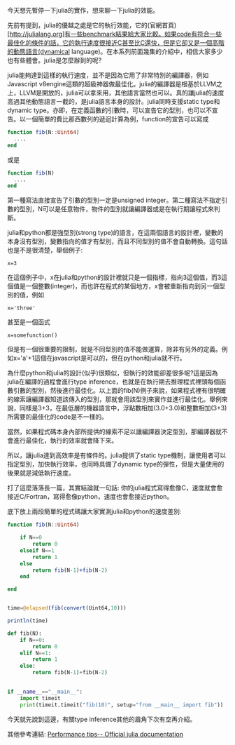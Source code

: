 今天想先暫停一下julia的實作，想來聊一下julia的效能。

先前有提到，julia的優越之處是它的執行效能，它的(官網首頁)[http://julialang.org]有一些benchmark結果給大家比較。如果code有符合一些最佳化的條件的話，它的執行速度很接近C甚至比C還快，但是它卻又是一個高階的動態語言(dynamical language)。在本系列前面幾集的介紹中，相信大家多少也有些體會。julia是怎麼辦到的呢?

julia能夠達到這樣的執行速度，並不是因為它用了非常特別的編譯器，例如Javascript v8engine這類的超級神器做最佳化。julia的編譯器是根基於LLVM之上，LLVM是開放的，julia可以拿來用，其他語言當然也可以。真的讓julia的速度高過其他動態語言一截的，是julia語言本身的設計。julia同時支援static type和dynamic type。亦即，在定義函數的引數時，可以宣告它的型別，也可以不宣告。以一個簡單的費比那西數列的遞迴計算為例，function的宣告可以寫成


```julia
function fib(N::Uint64)
  ....
end
```

或是

```julia
function fib(N)
  ....
end
```

第一種寫法直接宣告了引數的型別一定是unsigned integer。第二種寫法不指定引數的型別，N可以是任意物件，物件的型別就讓編譯器或是在執行期讓程式來判斷。

julia和python都是強型別(strong type)的語言，在這兩個語言的設計裡，變數的本身沒有型別，變數指向的值才有型別，而且不同型別的值不會自動轉換。這句話也是不是很清楚，舉個例子:

```
x=3
```
在這個例子中，x在julia和python的設計裡就只是一個指標，指向3這個值，而3這個值是一個整數(integer)，而也許在程式的某個地方，x會被重新指向到另一個型別的值，例如

```
x='three'
```
甚至是一個函式
```
x=somefunction()
```
但是有一個很重要的限制，就是不同型別的值不能做運算，除非有另外的定義。例如x='a'+1這個在javascript是可以的，但在python和julia就不行。

為什麼python和julia的設計(似乎)很類似，但執行的效能卻差很多呢?這是因為julia在編譯的過程會進行type inference，也就是在執行期去推理程式裡頭每個函數引數的型別，然後進行最佳化。以上面的fib(N)例子來說，如果程式裡有很明確的線索讓編譯器知道該傳入的型別，那就會用該型別來實作並進行最佳化。舉例來說，同樣是3+3，在最低層的機器語言中，浮點數相加(3.0+3.0)和整數相加(3+3)所需要的最佳化的code是不一樣的。

當然，如果程式碼本身內部所提供的線索不足以讓編譯器決定型別，那編譯器就不會進行最佳化，執行的效率就會降下來。

所以，讓julia達到高效率是有條件的。julia提供了static type機制，讓使用者可以指定型別，加快執行效率，也同時具備了dynamic type的彈性，但是大量使用的後果就是減低執行速度。

打了這麼落落長一篇，其實結論就一句話: 你的julia程式寫得愈像C，速度就會愈接近C/Fortran，寫得愈像python，速度也會愈接近python。

底下放上兩段簡單的程式碼讓大家實測julia和python的速度差別:

```julia
function fib(N::Uint64)

	if N==0
		return 0
	elseif N==1
		return 1
	else
		return fib(N-1)+fib(N-2)
	end

end


time=@elapsed(fib(convert(Uint64,10)))

println(time)
```

```python
def fib(N):
	if N==0:
		return 0
	elif N==1:
		return 1
	else:
		return fib(N-1)+fib(N-2)
	

if __name__=="__main__":
	import timeit
	print(timeit.timeit("fib(10)", setup="from __main__ import fib"))
```

今天就先說到這邊，有關type inference其他的眉角下次有空再介紹。

其他參考連結:
[Performance tips-- Official julia documentation](http://docs.julialang.org/en/release-0.3/manual/performance-tips/)




